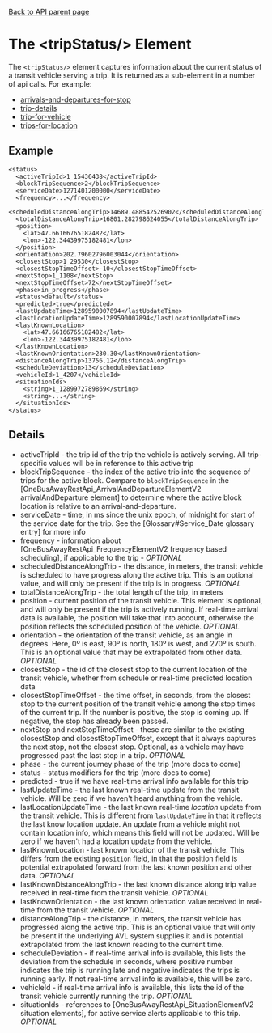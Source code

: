 [Back to API parent page](../index.html)

# The &lt;tripStatus/&gt; Element

The `<tripStatus/>` element captures information about the current status of a transit vehicle serving a trip.  It is returned as a sub-element in a number of api calls.  For example:

* [arrivals-and-departures-for-stop](../../methods/arrivals-and-departures-for-stop.html)
* [trip-details](../../methods/trip-details.html)
* [trip-for-vehicle](../../methods/trip-for-vehicle.html)
* [trips-for-location](../../trips-for-location.html)

## Example

    <status>
      <activeTripId>1_15436438</activeTripId>
      <blockTripSequence>2</blockTripSequence>
      <serviceDate>1271401200000</serviceDate>
      <frequency>...</frequency>
      <scheduledDistanceAlongTrip>14689.488542526902</scheduledDistanceAlongTrip>
      <totalDistanceAlongTrip>16801.282798624055</totalDistanceAlongTrip>
      <position>
        <lat>47.66166765182482</lat>
        <lon>-122.34439975182481</lon>
      </position>
      <orientation>202.79602796003044</orientation>
      <closestStop>1_29530</closestStop>
      <closestStopTimeOffset>-10</closestStopTimeOffset>
      <nextStop>1_1108</nextStop>
      <nextStopTimeOffset>72</nextStopTimeOffset>
      <phase>in_progress</phase>
      <status>default</status>
      <predicted>true</predicted>
      <lastUpdateTime>1289590007894</lastUpdateTime>
      <lastLocationUpdateTime>1289590007894</lastLocationUpdateTime>
      <lastKnownLocation>
        <lat>47.66166765182482</lat>
        <lon>-122.34439975182481</lon>
      </lastKnownLocation>
      <lastKnownOrientation>230.30</lastKnownOrientation>  
      <distanceAlongTrip>13756.12</distanceAlongTrip>
      <scheduleDeviation>13</scheduleDeviation>
      <vehicleId>1_4207</vehicleId>
      <situationIds>
        <string>1_1289972789869</string>
        <string>...</string>
      </situationIds>
    </status>

## Details

* activeTripId - the trip id of the trip the vehicle is actively serving.  All trip-specific values will be in reference to this active trip
* blockTripSequence - the index of the active trip into the sequence of trips for the active block.  Compare to `blockTripSequence` in the [OneBusAwayRestApi_ArrivalAndDepartureElementV2 arrivalAndDeparture element] to determine where the active block location is relative to an arrival-and-departure.
* serviceDate - time, in ms since the unix epoch, of midnight for start of the service date for the trip. See the [Glossary#Service_Date glossary entry] for more info
* frequency - information about [OneBusAwayRestApi_FrequencyElementV2 frequency based scheduling], if applicable to the trip - *OPTIONAL*
* scheduledDistanceAlongTrip - the distance, in meters, the transit vehicle is scheduled to have progress along the active trip.  This is an optional value, and will only be present if the trip is in progress. *OPTIONAL*
* totalDistanceAlongTrip - the total length of the trip, in meters
* position - current position of the transit vehicle. This element is optional, and will only be present if the trip is actively running. If real-time arrival data is available, the position will take that into account, otherwise the position reflects the scheduled position of the vehicle. *OPTIONAL*
* orientation - the orientation of the transit vehicle, as an angle in degrees.  Here, 0º is east, 90º is north, 180º is west, and 270º is south.  This is an optional value that may be extrapolated from other data. *OPTIONAL*
* closestStop - the id of the closest stop to the current location of the transit vehicle, whether from schedule or real-time predicted location data
* closestStopTimeOffset - the time offset, in seconds, from the closest stop to the current position of the transit vehicle among the stop times of the current trip. If the number is positive, the stop is coming up. If negative, the stop has already been passed. 
* nextStop and nextStopTimeOffset - these are similar to the existing closestStop and closestStopTimeOffset, except that it always captures the next stop, not the closest stop.  Optional, as a vehicle may have progressed past the last stop in a trip. *OPTIONAL*
* phase - the current journey phase of the trip (more docs to come)
* status - status modifiers for the trip (more docs to come)
* predicted - true if we have real-time arrival info available for this trip
* lastUpdateTime - the last known real-time update from the transit vehicle.  Will be zero if we haven't heard anything from the vehicle.
* lastLocationUpdateTime - the last known real-time *location* update from the transit vehicle.  This is different from `lastUpdateTime` in that it reflects the last know location update.  An update from a vehicle might not contain location info, which means this field will not be updated.  Will be zero if we haven't had a location update from the vehicle.
* lastKnownLocation - last known location of the transit vehicle.  This differs from the existing `position` field, in that the position field is potential extrapolated forward from the last known position and other data. *OPTIONAL*
* lastKnownDistanceAlongTrip - the last known distance along trip value received in real-time from the transit vehicle. *OPTIONAL*
* lastKnownOrientation - the last known orientation value received in real-time from the transit vehicle. *OPTIONAL*
* distanceAlongTrip - the distance, in meters, the transit vehicle has progressed along the active trip.  This is an optional value that will only be present if the underlying AVL system supplies it and is potential extrapolated from the last known reading to the current time.
* scheduleDeviation - if real-time arrival info is available, this lists the deviation from the schedule in seconds, where positive number indicates the trip is running late and negative indicates the trips is running early. If not real-time arrival info is available, this will be zero.
* vehicleId - if real-time arrival info is available, this lists the id of the transit vehicle currently running the trip. *OPTIONAL*
* situationIds - references to [OneBusAwayRestApi_SituationElementV2 situation elements], for active service alerts applicable to this trip. *OPTIONAL*
